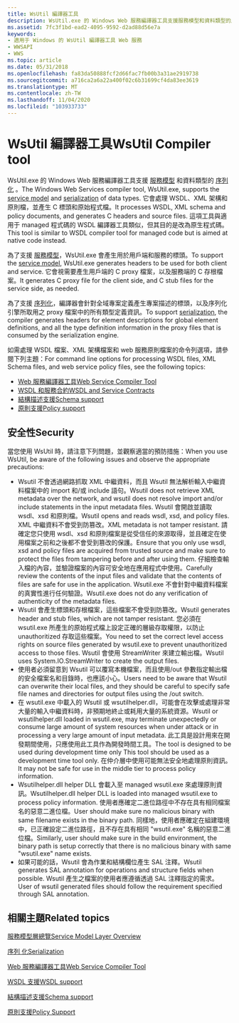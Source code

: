 ```yaml
---
title: WsUtil 編譯器工具
description: WsUtil.exe 的 Windows Web 服務編譯器工具支援服務模型和資料類型的序列化。 它會處理 WSDL、XML 架構和原則檔，並產生 C 標頭和原始程式檔。
ms.assetid: 7fc3f1bd-ead2-4095-9592-d2ad88d56e7a
keywords:
- 適用于 Windows 的 WsUtil 編譯器工具 Web 服務
- WWSAPI
- WWS
ms.topic: article
ms.date: 05/31/2018
ms.openlocfilehash: fa83da50888fcf2d66fac7fb00b3a31ae2919738
ms.sourcegitcommit: a716ca2a6a22a400f02c6b31699cf4da83ee3619
ms.translationtype: MT
ms.contentlocale: zh-TW
ms.lasthandoff: 11/04/2020
ms.locfileid: "103933733"
---
```

# <a name="wsutil-compiler-tool"></a><span data-ttu-id="265b0-107">WsUtil 編譯器工具</span><span class="sxs-lookup"><span data-stu-id="265b0-107">WsUtil Compiler tool</span></span>

<span data-ttu-id="265b0-108">WsUtil.exe 的 Windows Web 服務編譯器工具支援 [服務模型](service-model-layer-overview.md) 和資料類型的 [序列化](serialization.md) 。</span><span class="sxs-lookup"><span data-stu-id="265b0-108">The Windows Web Services compiler tool, WsUtil.exe, supports the [service model](service-model-layer-overview.md) and [serialization](serialization.md) of data types.</span></span> <span data-ttu-id="265b0-109">它會處理 WSDL、XML 架構和原則檔，並產生 C 標頭和原始程式檔。</span><span class="sxs-lookup"><span data-stu-id="265b0-109">It processes WSDL, XML schema and policy documents, and generates C headers and source files.</span></span> <span data-ttu-id="265b0-110">這項工具與適用于 managed 程式碼的 WSDL 編譯器工具類似，但其目的是改為原生程式碼。</span><span class="sxs-lookup"><span data-stu-id="265b0-110">This tool is similar to WSDL compiler tool for managed code but is aimed at native code instead.</span></span>

<span data-ttu-id="265b0-111">為了支援 [服務模型](service-model-layer-overview.md)，WsUtil.exe 會產生用於用戶端和服務的標頭。</span><span class="sxs-lookup"><span data-stu-id="265b0-111">To support the [service model](service-model-layer-overview.md), WsUtil.exe generates headers to be used for both client and service.</span></span> <span data-ttu-id="265b0-112">它會視需要產生用戶端的 C proxy 檔案，以及服務端的 C 存根檔案。</span><span class="sxs-lookup"><span data-stu-id="265b0-112">It generates C proxy file for the client side, and C stub files for the service side, as needed.</span></span>

<span data-ttu-id="265b0-113">為了支援 [序列化](serialization.md)，編譯器會針對全域專案定義產生專案描述的標頭，以及序列化引擎所取用之 proxy 檔案中的所有類型定義資訊。</span><span class="sxs-lookup"><span data-stu-id="265b0-113">To support [serialization](serialization.md), the compiler generates headers for element descriptions for global element definitions, and all the type definition information in the proxy files that is consumed by the serialization engine.</span></span>


<span data-ttu-id="265b0-114">如需處理 WSDL 檔案、XML 架構檔案和 web 服務原則檔案的命令列選項，請參閱下列主題：</span><span class="sxs-lookup"><span data-stu-id="265b0-114">For command line options for processing WSDL files, XML Schema files, and web service policy files, see the following topics:</span></span>

-   [<span data-ttu-id="265b0-115">Web 服務編譯器工具</span><span class="sxs-lookup"><span data-stu-id="265b0-115">Web Service Compiler Tool</span></span>](web-service-compiler-tool.md)
-   [<span data-ttu-id="265b0-116">WSDL 和服務合約</span><span class="sxs-lookup"><span data-stu-id="265b0-116">WSDL and Service Contracts</span></span>](wsdl-support.md)
-   [<span data-ttu-id="265b0-117">結構描述支援</span><span class="sxs-lookup"><span data-stu-id="265b0-117">Schema support</span></span>](schema-support.md)
-   [<span data-ttu-id="265b0-118">原則支援</span><span class="sxs-lookup"><span data-stu-id="265b0-118">Policy support</span></span>](policy-support.md)

## <a name="security"></a><span data-ttu-id="265b0-119">安全性</span><span class="sxs-lookup"><span data-stu-id="265b0-119">Security</span></span>

<span data-ttu-id="265b0-120">當您使用 WsUtil 時，請注意下列問題，並觀察適當的預防措施：</span><span class="sxs-lookup"><span data-stu-id="265b0-120">When you use WsUtil, be aware of the following issues and observe the appropriate precautions:</span></span>

-   <span data-ttu-id="265b0-121">Wsutil 不會透過網路抓取 XML 中繼資料，而且 Wsutil 無法解析輸入中繼資料檔案中的 import 和/或 include 語句。</span><span class="sxs-lookup"><span data-stu-id="265b0-121">Wsutil does not retrieve XML metadata over the network, and wsutil does not resolve import and/or include statements in the input metadata files.</span></span> <span data-ttu-id="265b0-122">Wsutil 會開啟並讀取 wsdl、xsd 和原則檔。</span><span class="sxs-lookup"><span data-stu-id="265b0-122">Wsutil opens and reads wsdl, xsd, and policy files.</span></span> <span data-ttu-id="265b0-123">XML 中繼資料不會受到防篡改。</span><span class="sxs-lookup"><span data-stu-id="265b0-123">XML metadata is not tamper resistant.</span></span> <span data-ttu-id="265b0-124">請確定您只使用 wsdl、xsd 和原則檔案是從受信任的來源取得，並且確定在使用檔案之前和之後都不會受到篡改的保護。</span><span class="sxs-lookup"><span data-stu-id="265b0-124">Ensure that you only use wsdl, xsd and policy files are acquired from trusted source and make sure to protect the files from tampering before and after using them.</span></span> <span data-ttu-id="265b0-125">仔細檢查輸入檔的內容，並驗證檔案的內容可安全地在應用程式中使用。</span><span class="sxs-lookup"><span data-stu-id="265b0-125">Carefully review the contents of the input files and validate that the contents of files are safe for use in the application.</span></span> <span data-ttu-id="265b0-126">Wsutil.exe 不會針對中繼資料檔案的真實性進行任何驗證。</span><span class="sxs-lookup"><span data-stu-id="265b0-126">Wsutil.exe does not do any verification of authenticity of the metadata files.</span></span>
-   <span data-ttu-id="265b0-127">Wsutil 會產生標頭和存根檔案，這些檔案不會受到防篡改。</span><span class="sxs-lookup"><span data-stu-id="265b0-127">Wsutil generates header and stub files, which are not tamper resistant.</span></span> <span data-ttu-id="265b0-128">您必須在 wsutil.exe 所產生的原始程式檔上設定正確的層級存取權限，以防止 unauthoritized 存取這些檔案。</span><span class="sxs-lookup"><span data-stu-id="265b0-128">You need to set the correct level access rights on source files generated by wsutil.exe to prevent unauthoritized access to those files.</span></span> <span data-ttu-id="265b0-129">Wsutil 會使用 StreamWriter 來建立輸出檔。</span><span class="sxs-lookup"><span data-stu-id="265b0-129">Wsutil uses System.IO.StreamWriter to create the output files.</span></span>
-   <span data-ttu-id="265b0-130">使用者必須留意到 Wsutil 可以覆寫本機檔案，而且使用/out 參數指定輸出檔的安全檔案名和目錄時，也應該小心。</span><span class="sxs-lookup"><span data-stu-id="265b0-130">Users need to be aware that Wsutil can overwrite their local files, and they should be careful to specify safe file names and directories for output files using the /out switch.</span></span>
-   <span data-ttu-id="265b0-131">在 wsutil.exe 中載入的 Wsutil 或 wsutilhelper.dll，可能會在攻擊或處理非常大量的輸入中繼資料時，非預期地終止或耗用大量的系統資源。</span><span class="sxs-lookup"><span data-stu-id="265b0-131">Wsutil or wsutilhelper.dll loaded in wsutil.exe, may terminate unexpectedly or consume large amount of system resources when under attack or in processing a very large amount of input metadata.</span></span> <span data-ttu-id="265b0-132">此工具是設計用來在開發期間使用，只應使用此工具作為開發時間工具。</span><span class="sxs-lookup"><span data-stu-id="265b0-132">The tool is designed to be used during development time only This tool should be used as a development time tool only.</span></span> <span data-ttu-id="265b0-133">在仲介層中使用可能無法安全地處理原則資訊。</span><span class="sxs-lookup"><span data-stu-id="265b0-133">It may not be safe for use in the middle tier to process policy information.</span></span>
-   <span data-ttu-id="265b0-134">Wsutilhelper.dll helper DLL 會載入至 managed wsutil.exe 來處理原則資訊。</span><span class="sxs-lookup"><span data-stu-id="265b0-134">Wsutilhelper.dll helper DLL is loaded into managed wsutil.exe to process policy information.</span></span> <span data-ttu-id="265b0-135">使用者應確定二進位路徑中不存在具有相同檔案名的惡意二進位檔。</span><span class="sxs-lookup"><span data-stu-id="265b0-135">User should make sure no malicious binary with same filename exists in the binary path.</span></span> <span data-ttu-id="265b0-136">同樣地，使用者應確定在組建環境中，已正確設定二進位路徑，且不存在具有相同 "wsutil.exe" 名稱的惡意二進位檔。</span><span class="sxs-lookup"><span data-stu-id="265b0-136">Similarly, user should make sure in the build environment, the binary path is setup correctly that there is no malicious binary with same "wsutil.exe" name exists.</span></span>
-   <span data-ttu-id="265b0-137">如果可能的話，Wsutil 會為作業和結構欄位產生 SAL 注釋。</span><span class="sxs-lookup"><span data-stu-id="265b0-137">Wsutil generates SAL annotation for operations and structure fields when possible.</span></span> <span data-ttu-id="265b0-138">Wsutil 產生之檔案的使用者應遵循透過 SAL 注釋指定的需求。</span><span class="sxs-lookup"><span data-stu-id="265b0-138">User of wsutil generated files should follow the requirement specified through SAL annotation.</span></span>

## <a name="related-topics"></a><span data-ttu-id="265b0-139">相關主題</span><span class="sxs-lookup"><span data-stu-id="265b0-139">Related topics</span></span>

<dl> <dt>

[<span data-ttu-id="265b0-140">服務模型層總覽</span><span class="sxs-lookup"><span data-stu-id="265b0-140">Service Model Layer Overview</span></span>](service-model-layer-overview.md)
</dt> <dt>

[<span data-ttu-id="265b0-141">序列 化</span><span class="sxs-lookup"><span data-stu-id="265b0-141">Serialization</span></span>](serialization.md)
</dt> <dt>

[<span data-ttu-id="265b0-142">Web 服務編譯器工具</span><span class="sxs-lookup"><span data-stu-id="265b0-142">Web Service Compiler Tool</span></span>](web-service-compiler-tool.md)
</dt> <dt>

[<span data-ttu-id="265b0-143">WSDL 支援</span><span class="sxs-lookup"><span data-stu-id="265b0-143">WSDL support</span></span>](wsdl-support.md)
</dt> <dt>

[<span data-ttu-id="265b0-144">結構描述支援</span><span class="sxs-lookup"><span data-stu-id="265b0-144">Schema support</span></span>](schema-support.md)
</dt> <dt>

[<span data-ttu-id="265b0-145">原則支援</span><span class="sxs-lookup"><span data-stu-id="265b0-145">Policy Support</span></span>](policy-support.md)
</dt> </dl>

 

 




